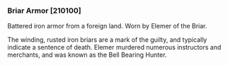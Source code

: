 ### Briar Armor [210100]

Battered iron armor from a foreign land. Worn by Elemer of the Briar.

The winding, rusted iron briars are a mark of the guilty, and typically indicate a sentence of death. Elemer murdered numerous instructors and merchants, and was known as the Bell Bearing Hunter.